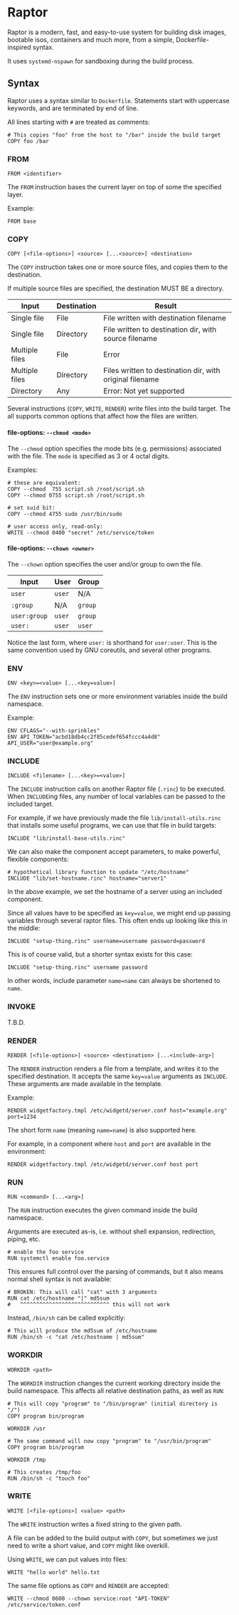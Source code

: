 # Raptor

Raptor is a modern, fast, and easy-to-use system for building disk images,
bootable isos, containers and much more, from a simple, Dockerfile-inspired
syntax.

It uses `systemd-nspawn` for sandboxing during the build process.

## Syntax

Raptor uses a syntax similar to `Dockerfile`. Statements start with uppercase
keywords, and are terminated by end of line.

All lines starting with `#` are treated as comments:

```nginx
# This copies "foo" from the host to "/bar" inside the build target
COPY foo /bar
```

### FROM

```nginx
FROM <identifier>
```

The `FROM` instruction bases the current layer on top of some the specified layer.

Example:

```nginx
FROM base
```

### COPY

```nginx
COPY [<file-options>] <source> [...<source>] <destination>
```

The `COPY` instruction takes one or more source files, and copies them to the
destination.

If multiple source files are specified, the destination MUST BE a directory.

| Input          | Destination | Result                                                   |
|----------------|-------------|----------------------------------------------------------|
| Single file    | File        | File written with destination filename                   |
| Single file    | Directory   | File written to destination dir, with source filename    |
| Multiple files | File        | Error                                                    |
| Multiple files | Directory   | Files written to destination dir, with original filename |
| Directory      | Any         | Error: Not yet supported                                 |

Several instructions (`COPY`, `WRITE`, `RENDER`) write files into the build
target. The all supports common options that affect how the files are written.

#### file-options: `--chmod <mode>`

The `--chmod` option specifies the mode bits (e.g. permissions) associated with
the file. The `mode` is specified as 3 or 4 octal digits.

Examples:

```nginx
# these are equivalent:
COPY --chmod  755 script.sh /root/script.sh
COPY --chmod 0755 script.sh /root/script.sh

# set suid bit:
COPY --chmod 4755 sudo /usr/bin/sudo

# user access only, read-only:
WRITE --chmod 0400 "secret" /etc/service/token
```

#### file-options: `--chown <owner>`

The `--chown` option specifies the user and/or group to own the file.

| Input        | User   | Group   |
|--------------|--------|---------|
| `user`       | `user` | N/A     |
| `:group`     | N/A    | `group` |
| `user:group` | `user` | `group` |
| `user:`      | `user` | `user`  |

Notice the last form, where `user:` is shorthand for `user:user`. This is the
same convention used by GNU coreutils, and several other programs.

### ENV

```nginx
ENV <key>=<value> [...<key=value>]
```

The `ENV` instruction sets one or more environment variables inside the build namespace.

Example:

```nginx
ENV CFLAGS="--with-sprinkles"
ENV API_TOKEN="acbd18db4cc2f85cedef654fccc4a4d8" API_USER="user@example.org"
```

### INCLUDE

```nginx
INCLUDE <filename> [...<key>=<value>]
```

The `INCLUDE` instruction calls on another Raptor file (`.rinc`) to be
executed. When `INCLUDE`ing files, any number of local variables can be passed
to the included target.

For example, if we have previously made the file `lib/install-utils.rinc` that
installs some useful programs, we can use that file in build targets:

```nginx
INCLUDE "lib/install-base-utils.rinc"
```

We can also make the component accept parameters, to make powerful, flexible
components:

```nginx
# hypothetical library function to update "/etc/hostname"
INCLUDE "lib/set-hostname.rinc" hostname="server1"
```

In the above example, we set the hostname of a server using an included
component.

Since all values have to be specified as `key=value`, we might end up passing
variables through several raptor files. This often ends up looking like this in
the middle:

```nginx
INCLUDE "setup-thing.rinc" username=username password=password
```

This is of course valid, but a shorter syntax exists for this case:

```nginx
INCLUDE "setup-thing.rinc" username password
```

In other words, include parameter `name=name` can always be shortened to `name`.

### INVOKE

T.B.D.

### RENDER

```nginx
RENDER [<file-options>] <source> <destination> [...<include-arg>]
```

The `RENDER` instruction renders a file from a template, and writes it to the
specified destination. It accepts the same `key=value` arguments as
`INCLUDE`. These arguments are made available in the template.

Example:

```nginx
RENDER widgetfactory.tmpl /etc/widgetd/server.conf host="example.org" port=1234
```

The short form `name` (meaning `name=name`) is also supported here.

For example, in a component where `host` and `port` are available in the
environment:

```nginx
RENDER widgetfactory.tmpl /etc/widgetd/server.conf host port
```

### RUN

```nginx
RUN <command> [...<arg>]
```

The `RUN` instruction executes the given command inside the build namespace.

Arguments are executed as-is, i.e. without shell expansion, redirection, piping, etc.

```nginx
# enable the foo service
RUN systemctl enable foo.service
```

This ensures full control over the parsing of commands, but it also means normal
shell syntax is not available:

```nginx
# BROKEN: This will call "cat" with 3 arguments
RUN cat /etc/hostname "|" md5sum
#   ^^^^^^^^^^^^^^^^^^^^^^^^^^^^ this will not work
```

Instead, `/bin/sh` can be called explicitly:

```nginx
# This will produce the md5sum of /etc/hostname
RUN /bin/sh -c "cat /etc/hostname | md5sum"
```

### WORKDIR

```nginx
WORKDIR <path>
```

The `WORKDIR` instruction changes the current working directory inside the build
namespace. This affects all relative destination paths, as well as `RUN`:

```nginx
# This will copy "program" to "/bin/program" (initial directory is "/")
COPY program bin/program

WORKDIR /usr

# The same command will now copy "program" to "/usr/bin/program"
COPY program bin/program

WORKDIR /tmp

# This creates /tmp/foo
RUN /bin/sh -c "touch foo"
```

### WRITE

```nginx
WRITE [<file-options>] <value> <path>
```

The `WRITE` instruction writes a fixed string to the given path.

A file can be added to the build output with `COPY`, but sometimes we just need
to write a short value, and `COPY` might like overkill.

Using `WRITE`, we can put values into files:

```nginx
WRITE "hello world" hello.txt
```

The same file options as `COPY` and `RENDER` are accepted:

```nginx
WRITE --chmod 0600 --chown service:root "API-TOKEN" /etc/service/token.conf
```
